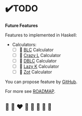 # ✔️TODO

**Future Features**

Features to implemented in Haskell:
* Calculators:
  * [ ] 🦄 [BLC](https://github.com/helvm/blc) Calculator
  * [ ] 🦄 [Crazy L](https://crypto.stanford.edu/~blynn/lambda/crazyl.html) Calculator
  * [ ] 🦄 [DBLC](https://github.com/helvm/Dependent-Binary-Lambda-Calculus) Calculator
  * [ ] 🦄 [Lazy K](https://helvm.org/lazy-k/lazy-k.html) Calculator
  * [ ] 🦄 [Zot](https://github.com/helvm/zot_haskell) Calculator

You can propose feature by [GitHub](https://github.com/helvm/heltc/issues).

For more see [ROADMAP](../developers/ROADMAP.md).

## 🦄 🌈 ❤️ 💛 💚 💙 🤍 🖤
